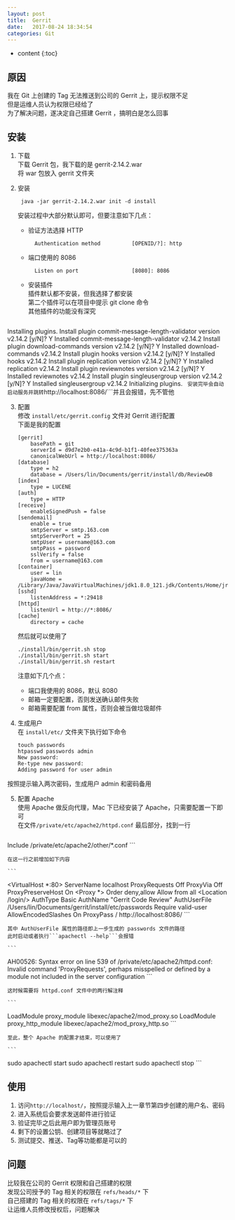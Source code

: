 ```yaml
---
layout: post
title:  Gerrit
date:   2017-08-24 18:34:54
categories: Git
---
```


* content
{:toc}

## 原因

我在 Git 上创建的 Tag 无法推送到公司的 Gerrit 上，提示权限不足  
但是运维人员认为权限已经给了  
为了解决问题，遂决定自己搭建 Gerrit ，搞明白是怎么回事

## 安装

1. 下载  
下载 Gerrit 包，我下载的是 gerrit-2.14.2.war  
将 war 包放入 gerrit 文件夹
2. 安装

		java -jar gerrit-2.14.2.war init -d install

	安装过程中大部分默认即可，但要注意如下几点：
	
	* 验证方法选择 HTTP 

			Authentication method          [OPENID/?]: http
			
	* 端口使用的 8086
	
			Listen on port                 [8080]: 8086		
	* 安装插件  
	插件默认都不安装，但我选择了都安装  
	第二个插件可以在项目中提示 git clone 命令  
	其他插件的功能没有深究

	```
Installing plugins.
Install plugin commit-message-length-validator version v2.14.2 [y/N]? Y
Installed commit-message-length-validator v2.14.2
Install plugin download-commands version v2.14.2 [y/N]? Y
Installed download-commands v2.14.2
Install plugin hooks version v2.14.2 [y/N]? Y
Installed hooks v2.14.2
Install plugin replication version v2.14.2 [y/N]? Y
Installed replication v2.14.2
Install plugin reviewnotes version v2.14.2 [y/N]? Y
Installed reviewnotes v2.14.2
Install plugin singleusergroup version v2.14.2 [y/N]? Y
Installed singleusergroup v2.14.2
Initializing plugins.
	```
	安装完毕会自动启动服务并跳转```http://localhost:8086/```并且会报错，先不管他
		
3. 配置  
修改 ```install/etc/gerrit.config``` 文件对 Gerrit 进行配置  
下面是我的配置

	```
	[gerrit]
		basePath = git
		serverId = d9d7e2b0-e41a-4c9d-b1f1-40fee375363a
		canonicalWebUrl = http://localhost:8086/
	[database]
		type = h2
		database = /Users/lin/Documents/gerrit/install/db/ReviewDB
	[index]
		type = LUCENE
	[auth]
		type = HTTP
	[receive]
		enableSignedPush = false
	[sendemail]
        enable = true
        smtpServer = smtp.163.com
        smtpServerPort = 25
        smtpUser = username@163.com
        smtpPass = password
        sslVerify = false
        from = username@163.com
	[container]
		user = lin
		javaHome = /Library/Java/JavaVirtualMachines/jdk1.8.0_121.jdk/Contents/Home/jre
	[sshd]
		listenAddress = *:29418
	[httpd]
		listenUrl = http://*:8086/
	[cache]
		directory = cache

	```
	
	然后就可以使用了
	
	```
	./install/bin/gerrit.sh stop
	./install/bin/gerrit.sh start
	./install/bin/gerrit.sh restart
	```
	注意如下几个点：

	* 端口我使用的 8086，默认 8080
	* 邮箱一定要配置，否则发送确认邮件失败
	* 邮箱需要配置 from 属性，否则会被当做垃圾邮件 

4. 生成用户  
在 ```install/etc/``` 文件夹下执行如下命令

	```
	touch passwords
	htpasswd passwords admin
	New password:
	Re-type new password:
	Adding password for user admin
	```
按照提示输入两次密码，生成用户 admin 和密码备用

5. 配置 Apache  
使用 Apache 做反向代理，Mac 下已经安装了 Apache，只需要配置一下即可  
在文件```/private/etc/apache2/httpd.conf``` 最后部分，找到一行

	```
Include /private/etc/apache2/other/*.conf
	```
	
	在这一行之前增加如下内容

	```
<VirtualHost *:80>
    ServerName localhost
    ProxyRequests Off
    ProxyVia Off
    ProxyPreserveHost On
    <Proxy *>
          Order deny,allow
          Allow from all
    </Proxy>
    <Location /login/>
      AuthType Basic
      AuthName "Gerrit Code Review"
      AuthUserFile /Users/lin/Documents/gerrit/install/etc/passwords
      Require valid-user
    </Location>
    AllowEncodedSlashes On
    ProxyPass / http://localhost:8086/
</VirtualHost>
	```
	
	其中 AuthUserFile 属性的路径即上一步生成的 passwords 文件的路径  
	此时启动或者执行```apachectl --help```会报错

	```
AH00526: Syntax error on line 539 of /private/etc/apache2/httpd.conf:
Invalid command 'ProxyRequests', perhaps misspelled or defined by a module not included in the server configuration
	```
	
	这时候需要将 httpd.conf 文件中的两行解注释
	
	```
LoadModule proxy_module libexec/apache2/mod_proxy.so
LoadModule proxy_http_module libexec/apache2/mod_proxy_http.so
	```
	
	至此，整个 Apache 的配置才结束，可以使用了
	
	```
sudo apachectl start
sudo apachectl restart
sudo apachectl stop
	```
	
## 使用

1. 访问```http://localhost/```，按照提示输入上一章节第四步创建的用户名、密码
2. 进入系统后会要求发送邮件进行验证
3. 验证完毕之后此用户即为管理员账号
4. 剩下的设置公钥、创建项目等就略过了
5. 测试提交、推送、Tag等功能都是可以的

## 问题

比较我在公司的 Gerrit 权限和自己搭建的权限  
发现公司授予的 Tag 相关的权限在 ```refs/heads/*``` 下  
自己搭建的 Tag 相关的权限在 ```refs/tags/*``` 下  
让运维人员修改授权后，问题解决